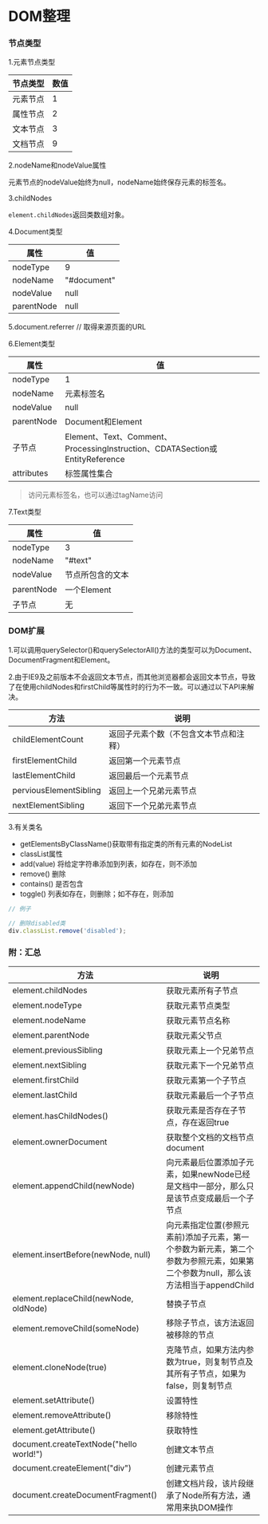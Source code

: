 # DOM整理

### 节点类型

1.元素节点类型

|节点类型|数值|
|---|---|
|元素节点|1|
|属性节点|2|
|文本节点|3|
|文档节点|9|

2.nodeName和nodeValue属性

元素节点的nodeValue始终为null，nodeName始终保存元素的标签名。

3.childNodes

`element.childNodes`返回类数组对象。

4.Document类型

|属性|值|
|---|---|
|nodeType|9|
|nodeName|"#document"|
|nodeValue|null|
|parentNode|null|

5.document.referrer // 取得来源页面的URL

6.Element类型

|属性|值|
|---|---|
|nodeType|1|
|nodeName|元素标签名|
|nodeValue|null|
|parentNode|Document和Element|
|子节点|Element、Text、Comment、ProcessingInstruction、CDATASection或EntityReference|
|attributes|标签属性集合|

> 访问元素标签名，也可以通过tagName访问

7.Text类型

|属性|值|
|---|---|
|nodeType|3|
|nodeName|"#text"|
|nodeValue|节点所包含的文本|
|parentNode|一个Element|
|子节点|无|

### DOM扩展

1.可以调用querySelector()和querySelectorAll()方法的类型可以为Document、DocumentFragment和Element。

2.由于IE9及之前版本不会返回文本节点，而其他浏览器都会返回文本节点，导致了在使用childNodes和firstChild等属性时的行为不一致。可以通过以下API来解决。

|方法|说明|
|---|---|
|childElementCount|返回子元素个数（不包含文本节点和注释）|
|firstElementChild|返回第一个元素节点|
|lastElementChild|返回最后一个元素节点|
|perviousElementSibling|返回上一个兄弟元素节点|
|nextElementSibling|返回下一个兄弟元素节点|

3.有关类名

+ getElementsByClassName()获取带有指定类的所有元素的NodeList
+ classList属性
 + add(value) 将给定字符串添加到列表，如存在，则不添加
 + remove() 删除
 + contains() 是否包含
 + toggle() 列表如存在，则删除；如不存在，则添加

```js
// 例子

// 删除disabled类
div.classList.remove('disabled');
```

### 附：汇总

|方法|说明|
|---|---|
|element.childNodes|获取元素所有子节点|
|element.nodeType|获取元素节点类型|
|element.nodeName|获取元素节点名称|
|element.parentNode|获取元素父节点|
|element.previousSibling|获取元素上一个兄弟节点|
|element.nextSibling|获取元素下一个兄弟节点|
|element.firstChild|获取元素第一个子节点|
|element.lastChild|获取元素最后一个子节点|
|element.hasChildNodes()|获取元素是否存在子节点，存在返回true|
|element.ownerDocument|获取整个文档的文档节点document|
|element.appendChild(newNode)|向元素最后位置添加子元素，如果newNode已经是文档中一部分，那么只是该节点变成最后一个子节点|
|element.insertBefore(newNode, null)|向元素指定位置(参照元素前)添加子元素，第一个参数为新元素，第二个参数为参照元素，如果第二个参数为null，那么该方法相当于appendChild|
|element.replaceChild(newNode, oldNode)|替换子节点|
|element.removeChild(someNode)|移除子节点，该方法返回被移除的节点|
|element.cloneNode(true)|克隆节点，如果方法内参数为true，则复制节点及其所有子节点，如果为false，则复制节点|
|element.setAttribute()|设置特性|
|element.removeAttribute()|移除特性|
|element.getAttribute()|获取特性|
|document.createTextNode("hello world!")|创建文本节点|
|document.createElement("div")|创建元素节点|
|document.createDocumentFragment()|创建文档片段，该片段继承了Node所有方法，通常用来执DOM操作|